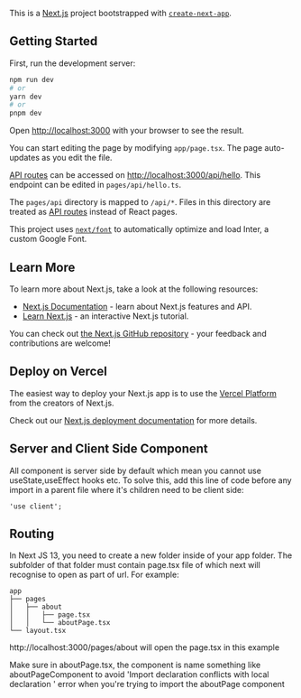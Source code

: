 This is a [Next.js](https://nextjs.org/) project bootstrapped with [`create-next-app`](https://github.com/vercel/next.js/tree/canary/packages/create-next-app).

## Getting Started

First, run the development server:

```bash
npm run dev
# or
yarn dev
# or
pnpm dev
```

Open [http://localhost:3000](http://localhost:3000) with your browser to see the result.

You can start editing the page by modifying `app/page.tsx`. The page auto-updates as you edit the file.

[API routes](https://nextjs.org/docs/api-routes/introduction) can be accessed on [http://localhost:3000/api/hello](http://localhost:3000/api/hello). This endpoint can be edited in `pages/api/hello.ts`.

The `pages/api` directory is mapped to `/api/*`. Files in this directory are treated as [API routes](https://nextjs.org/docs/api-routes/introduction) instead of React pages.

This project uses [`next/font`](https://nextjs.org/docs/basic-features/font-optimization) to automatically optimize and load Inter, a custom Google Font.

## Learn More

To learn more about Next.js, take a look at the following resources:

- [Next.js Documentation](https://nextjs.org/docs) - learn about Next.js features and API.
- [Learn Next.js](https://nextjs.org/learn) - an interactive Next.js tutorial.

You can check out [the Next.js GitHub repository](https://github.com/vercel/next.js/) - your feedback and contributions are welcome!

## Deploy on Vercel

The easiest way to deploy your Next.js app is to use the [Vercel Platform](https://vercel.com/new?utm_medium=default-template&filter=next.js&utm_source=create-next-app&utm_campaign=create-next-app-readme) from the creators of Next.js.

Check out our [Next.js deployment documentation](https://nextjs.org/docs/deployment) for more details.

## Server and Client Side Component

All component is server side by default which mean you cannot use useState,useEffect hooks etc. To solve this, add this line of code before any import in a parent file where it's children need to be client side:


```
'use client';
```


## Routing

In Next JS 13, you need to create a new folder inside of your app folder. The subfolder of that folder must contain page.tsx file of which next will recognise to open as part of url. For example:

```
app
├── pages
│   ├── about
│   │   ├── page.tsx
│   │   └── aboutPage.tsx
└── layout.tsx
```
http://localhost:3000/pages/about will open the page.tsx in this example

Make sure in aboutPage.tsx, the component is name something like aboutPageComponent to avoid 'Import declaration conflicts with local declaration ' error when you're trying to import the aboutPage component


